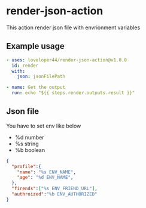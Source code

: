# render-json-action

This action render json file with envrionment variables

## Example usage
```yaml
- uses: loveloper44/render-json-action@v1.0.0
  id: render
  with:
    json: jsonFilePath

- name: Get the output
  run: echo "${{ steps.render.outputs.result }}"

```

## Json file
You have to set env like below

- %d number
- %s string
- %b boolean

```json
{
  "profile":{
    "name": "%s ENV_NAME",
    "age": "%d ENV_NAME",
  },
  "firends":["%s ENV_FRIEND_URL"],
  "authroized":"%b ENV_AUTHORIZED"
}
```
